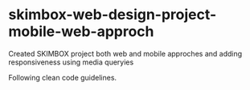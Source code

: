 # skimbox-web-design-project-mobile-web-approch

Created SKIMBOX project both web and mobile approches and adding responsiveness using media queryies

Following clean code guidelines.

